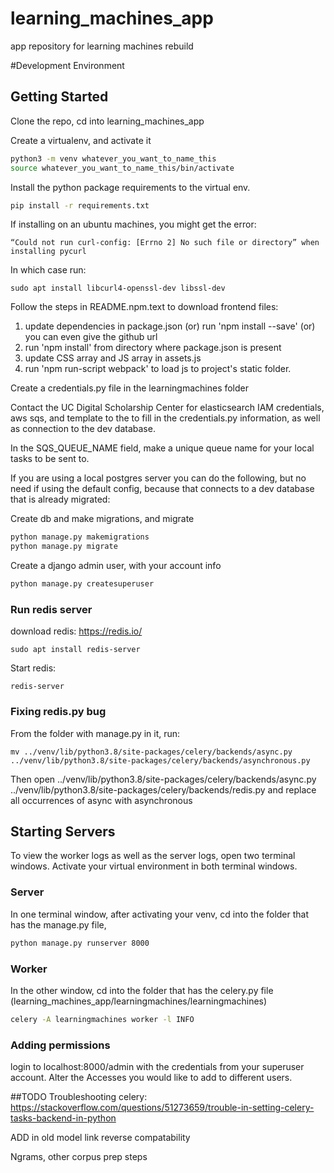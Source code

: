 # learning_machines_app
app repository for learning machines rebuild

#Development Environment

## Getting Started

Clone the repo, cd into learning_machines_app

Create a virtualenv, and activate it
```bash
python3 -m venv whatever_you_want_to_name_this
source whatever_you_want_to_name_this/bin/activate
```
Install the python package requirements to the virtual env.
```bash
pip install -r requirements.txt
```
If installing on an ubuntu machines, you might get the error:
```
“Could not run curl-config: [Errno 2] No such file or directory” when installing pycurl
```
In which case run:
```
sudo apt install libcurl4-openssl-dev libssl-dev
```
Follow the steps in README.npm.text to download frontend files:
1. update dependencies in package.json (or) run 'npm install <package> --save' (or) you can even give the github url
2. run 'npm install' from directory where package.json is present
3. update CSS array and JS array in assets.js
3. run 'npm run-script webpack' to load js to project's static folder.


Create a credentials.py file in the learningmachines folder

Contact the UC Digital Scholarship Center for elasticsearch IAM credentials, aws sqs, and template to the to fill in the credentials.py information, as well as connection to the dev database. 

In the SQS_QUEUE_NAME field, make a unique queue name for your local tasks to be sent to.

If you are using a local postgres server you can do the following, but no need if using the default config, because that connects to a dev database that is already migrated:

Create db and make migrations, and migrate
```bash
python manage.py makemigrations
python manage.py migrate
```

Create a django admin user, with your account info
```bash
python manage.py createsuperuser
```


### Run redis server
download redis: https://redis.io/
```
sudo apt install redis-server
```

Start redis:
```
redis-server
```
### Fixing redis.py bug
From the folder with manage.py in it, run:
```
mv ../venv/lib/python3.8/site-packages/celery/backends/async.py ../venv/lib/python3.8/site-packages/celery/backends/asynchronous.py 
```
Then open ../venv/lib/python3.8/site-packages/celery/backends/async.py ../venv/lib/python3.8/site-packages/celery/backends/redis.py and replace all occurrences of async with asynchronous

## Starting Servers

To view the worker logs as well as the server logs, open two terminal windows. Activate your virtual environment in both terminal windows.

### Server
In one terminal window, after activating your venv, cd into the folder that has the manage.py file, 

```bash
python manage.py runserver 8000
```

### Worker
In the other window, cd into the folder that has the celery.py file (learning_machines_app/learningmachines/learningmachines)

```bash
celery -A learningmachines worker -l INFO
```


### Adding permissions

login to localhost:8000/admin with the credentials from your superuser account. Alter the Accesses you would like to add to different users.


##TODO
Troubleshooting celery:
https://stackoverflow.com/questions/51273659/trouble-in-setting-celery-tasks-backend-in-python

ADD in old model link reverse compatability

Ngrams, other corpus prep steps




